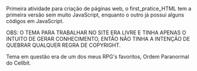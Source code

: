 Primeira atividade para criação de páginas web, o first_pratice_HTML tem a primeira versão sem muito JavaScript, enquanto o outro já possui alguns códigos em JavaScript.

OBS: O TEMA PARA TRABALHAR NO SITE ERA LIVRE E TINHA APENAS O INTUITO DE GERAR CONHECIMENTO, ENTÃO NÃO TINHA A INTENÇÃO DE QUEBRAR QUALQUER REGRA DE COPYRIGHT.

Tema em questão era de um dos meus RPG's favoritos, Ordem Paranormal do Cellbit.